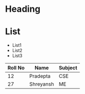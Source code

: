 # Heading

# List
+ List1
+ List2
+ List3


| Roll No | Name | Subject |
| ------- | ---- | ------- |
| 12      | Pradepta | CSE |
|27 | Shreyansh | ME |

